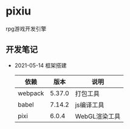 # pixiu

rpg游戏开发引擎

## 开发笔记

- 2021-05-14 框架搭建

  | 依赖 | 版本 | 说明 |
  | ---- | ---- | ---- |
  | webpack | 5.37.0 | 打包工具 |
  | babel | 7.14.2 | js编译工具 |
  | pixi | 6.0.4 | WebGL渲染工具 |
